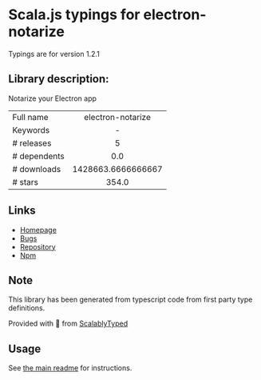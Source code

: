 
# Scala.js typings for electron-notarize

Typings are for version 1.2.1

## Library description:
Notarize your Electron app

|                    |                 |
| ------------------ | :-------------: |
| Full name          | electron-notarize |
| Keywords           | - |
| # releases         | 5 |
| # dependents       | 0.0 |
| # downloads        | 1428663.6666666667 |
| # stars            | 354.0 |

## Links
- [Homepage](https://github.com/electron/electron-notarize#readme)
- [Bugs](https://github.com/electron/electron-notarize/issues)
- [Repository](https://github.com/electron/electron-notarize)
- [Npm](https://www.npmjs.com/package/electron-notarize)
    


## Note
This library has been generated from typescript code from first party type definitions.

Provided with :purple_heart: from [ScalablyTyped](https://github.com/oyvindberg/ScalablyTyped)

## Usage
See [the main readme](../../readme.md) for instructions.


